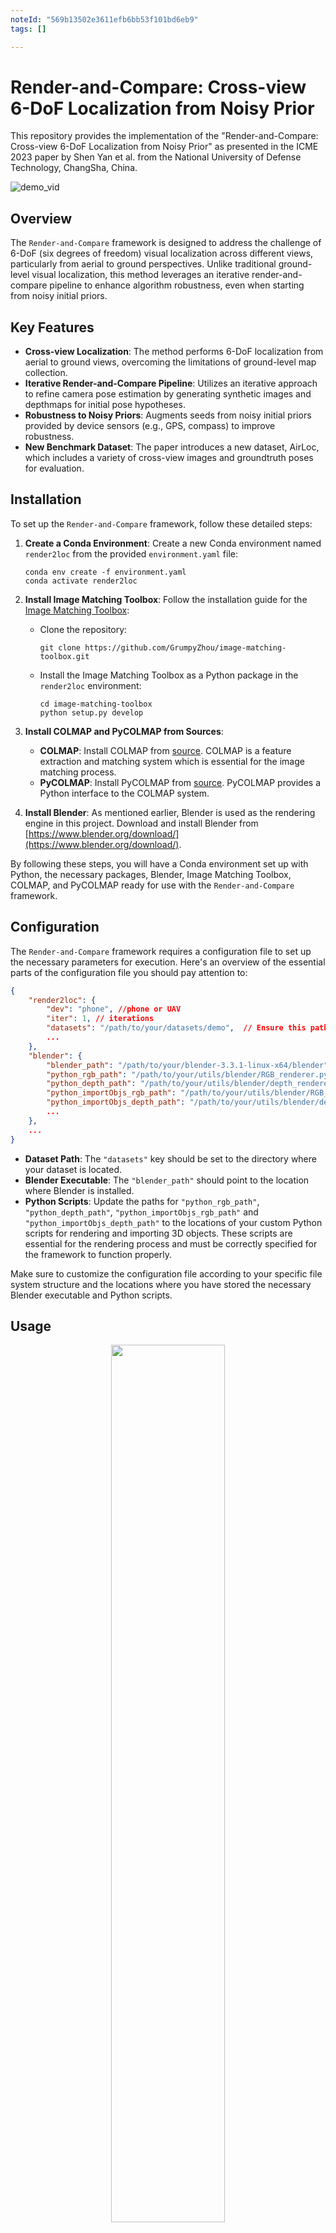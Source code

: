 ```yaml
---
noteId: "569b13502e3611efb6bb53f101bd6eb9"
tags: []

---
```

# Render-and-Compare: Cross-view 6-DoF Localization from Noisy Prior

This repository provides the implementation of the "Render-and-Compare: Cross-view 6-DoF Localization from Noisy Prior" as presented in the ICME 2023 paper by Shen Yan et al. from the National University of Defense Technology, ChangSha, China.

![demo_vid](assets/loftr-github-demo.gif)
## Overview

The `Render-and-Compare` framework is designed to address the challenge of 6-DoF (six degrees of freedom) visual localization across different views, particularly from aerial to ground perspectives. Unlike traditional ground-level visual localization, this method leverages an iterative render-and-compare pipeline to enhance algorithm robustness, even when starting from noisy initial priors.

## Key Features

- **Cross-view Localization**: The method performs 6-DoF localization from aerial to ground views, overcoming the limitations of ground-level map collection.
- **Iterative Render-and-Compare Pipeline**: Utilizes an iterative approach to refine camera pose estimation by generating synthetic images and depthmaps for initial pose hypotheses.
- **Robustness to Noisy Priors**: Augments seeds from noisy initial priors provided by device sensors (e.g., GPS, compass) to improve robustness.
- **New Benchmark Dataset**: The paper introduces a new dataset, AirLoc, which includes a variety of cross-view images and groundtruth poses for evaluation.

## Installation

To set up the `Render-and-Compare` framework, follow these detailed steps:

1. **Create a Conda Environment**:
   Create a new Conda environment named `render2loc` from the provided `environment.yaml` file:
   ```shell
   conda env create -f environment.yaml
   conda activate render2loc
   ```

2. **Install Image Matching Toolbox**:
   Follow the installation guide for the [Image Matching Toolbox](https://github.com/GrumpyZhou/image-matching-toolbox/blob/main/docs/install.md):
   - Clone the repository:
     ```shell
     git clone https://github.com/GrumpyZhou/image-matching-toolbox.git
     ```
   - Install the Image Matching Toolbox as a Python package in the `render2loc` environment:
     ```shell
     cd image-matching-toolbox
     python setup.py develop
     ```

3. **Install COLMAP and PyCOLMAP from Sources**:
   - **COLMAP**: Install COLMAP from [source](colmap.github.io/install.html#build-from-source). COLMAP is a feature extraction and matching system which is essential for the image matching process.
   - **PyCOLMAP**: Install PyCOLMAP from [source](https://github.com/colmap/pycolmap). PyCOLMAP provides a Python interface to the COLMAP system.

4. **Install Blender**:
   As mentioned earlier, Blender is used as the rendering engine in this project. Download and install Blender from [https://www.blender.org/download/](https://www.blender.org/download/).


By following these steps, you will have a Conda environment set up with Python, the necessary packages, Blender, Image Matching Toolbox, COLMAP, and PyCOLMAP ready for use with the `Render-and-Compare` framework.
## Configuration

The `Render-and-Compare` framework requires a configuration file to set up the necessary parameters for execution. Here's an overview of the essential parts of the configuration file you should pay attention to:

```json
{
    "render2loc": {
        "dev": "phone", //phone or UAV
        "iter": 1, // iterations
        "datasets": "/path/to/your/datasets/demo",  // Ensure this path points to your dataset directory
        ...
    },
    "blender": {
        "blender_path": "/path/to/your/blender-3.3.1-linux-x64/blender",  // Update this to the path where Blender is installed
        "python_rgb_path": "/path/to/your/utils/blender/RGB_renderer.py",  // Update this to the path of your RGB rendering Python script
        "python_depth_path": "/path/to/your/utils/blender/depth_renderer.py",  // Update this to the path of your depth rendering Python script
        "python_importObjs_rgb_path": "/path/to/your/utils/blender/RGB_obj_importer.py",// Path to your custom Python script for importing 3D objects for RGB rendering
        "python_importObjs_depth_path": "/path/to/your/utils/blender/depth_obj_importer.py",// Path to your custom Python script for importing 3D objects for depth rendering
        ...
    },
    ...
}
```
- **Dataset Path**: The `"datasets"` key should be set to the directory where your dataset is located.
- **Blender Executable**: The `"blender_path"` should point to the location where Blender is installed.
- **Python Scripts**: Update the paths for `"python_rgb_path"`, `"python_depth_path"`, `"python_importObjs_rgb_path"` and `"python_importObjs_depth_path"` to the locations of your custom Python scripts for rendering and importing 3D objects. These scripts are essential for the rendering process and must be correctly specified for the framework to function properly.

Make sure to customize the configuration file according to your specific file system structure and the locations where you have stored the necessary Blender executable and Python scripts.

## Usage
<p align="center">
  <a href="https://github.com/Choyaa/Render2loc"><img src="asserts/pipeline.png" width="60%"/></a>
</p>
<br/>
The `Render-and-Compare` framework follows a general pipeline for cross-view 6-DoF localization. Here's a simplified outline of the process, integrated with the steps from the general pipeline:

### Step 1: Initialization
Create an instance of the `Render2Loc` class with the path to your configuration file. This sets up the environment for the localization process.

```python
from Render2Loc import Render2Loc

render2loc = Render2Loc('configs/config_demo8.json')
```

### Step 2: Prepare the Environment
The system initializes the necessary components such as the texture model, matcher, and localizer using the configuration settings.

### Step 3: Augment Pose Perturbations (if needed)
For noisy sensors, especially in aerial views, create multiple virtual views by augmenting pose perturbations.


### Step 4: Generate and Load Texture Model
Generate the Blender project and load the necessary texture models for rendering.

### Step 5: Render Images
Using the specified engine (e.g., Blender), render RGB images and depthmaps for each virtual pose.

### Step 6: Match Query Images and Rendered Images
Perform feature matching between the query images and the rendered images. Note: You can use different matching algorithms by utilizing the **immatch toolbox**. Ensure you have the immatch toolbox installed and replace the matching algorithm as needed.

### Step 7: Transform Matches and Correct Virtual Pose
Convert 2D-2D matches to 2D-3D matches using depthmaps and correct the virtual pose using a PnP solver with LO-RANSAC loops.

### Step 8: Iterate Camera Optimizations
Repeat the iterative camera optimizations until the final pose rendering aligns with the query image.

### Main Execution
In the main block, instantiate the `Render2Loc` and perform localization:

```python
if __name__ == "__main__":
    # Initialize the Render2Loc system with the configuration file
    render2loc = Render2Loc('configs/config_demo.json')
    
    # Perform UAV localization with prior information
    ret = render2loc.UAV_localization_with_prior()
```

This streamlined workflow encapsulates the general pipeline within the usage instructions, providing a clear path from initialization to execution of the localization process. Adjustments may be necessary based on sensor noise levels and the specifics of the query images and prior poses.
## Dataset
<p align="center">
  <a href="https://github.com/Choyaa/Render2loc"><img src="asserts/dataset.png" width="60%"/></a>
</p>
<br/>
The **AirLoc Dataset** is a comprehensive dataset designed for evaluating cross-view 6-DoF localization algorithms. It features a large urban area, capturing the complexities of modern cityscapes with diverse structures, roads, and natural elements.

### Access
The dataset is available on BaiduDesk (access code: !!) and Google Cloud, offering a rich collection of images and data for research and development purposes.

### Content
- **Size**: Approximately 100,000m² of urban area.
- **Images**: 1,970 reference images and 1,432 query images, offering a wide range of perspectives and conditions.
- **Capture Devices**: High-resolution aerial images taken by [SHARE PSDK 102S2](https://www.shareuavtec.com/ProductDetail/6519312.html) and [DJI M300 RTK](https://www.dji.com/cn/matrice-300).
- **3D Reconstruction**: Utilizes modern techniques to create textured mesh models, aligned with real-world geography using RTK measurements.
- **Conditions**: Includes images from various lighting conditions, such as day and night sessions.
- **Query Images**: Captured from ground-level smartphones and near-air UAVs, providing a true cross-view perspective.
- **Sensor Data**: Each session utilizes the [SensorLog Application](http://sensorlog.berndthomas.net) to record raw sensor data.

### Structure
To utilize the AirLoc Dataset or your own dataset with the Render2Loc pipeline, organize your data according to the following structure:

```
Render2Loc/
│
├── 3D-models/               # 3D models in COLMAP style (optional)
│   ├── cameras.txt
│   ├── images.txt
│   └── points3D.txt
│
├── gt_pose/                  # Ground truth poses
│   └── pose_gt.txt
│
├── images/                   # Image datasets
│   ├── images_upright/
│   │   ├── db/              # Optional database images
│   │   └── query/
│   │       └── ...jpg
│   └── render_upright/
│
├── queries/                  # Query data
│   └── query_intrinsics.txt  # Intrinsic parameters in Colmap format
│
├── results/                  # Results of the Render2Loc pipeline
│
├── sensors_prior/            # Sensor prior data
│   └── pose_prior.txt
│
└── texture_model/            # Texture models
    ├── Data/                # OBJ file for 3D models
    ├── dsm/
    │   └── DSM.tif          # Digital Surface Model map
    └── metadata.xml          # Metadata file with origin information
```

### Notes
- **Texture Model**: The 3D models are accompanied by texture information for accurate rendering.
- **Query Intrinsic**: Intrinsic parameters of the query camera should be in Colmap format, with pixel units for focal length. When rendering, you can choose between pixel and mm units.
- **Query Pose**: The pose of the query should be in the world-to-camera (w2c) format, compatible with Colmap.

The visual representation of the dataset in the paper illustrates the drastic view changes between the query and reference images, emphasizing the challenges and capabilities of the Render2Loc framework in handling cross-view localization tasks.


## Citation

For academic use, please cite the following paper:

Shen Yan, Xiaoya Cheng, Yuxiang Liu, Juelin Zhu, Rouwan Wu, Yu Liu, Maojun Zhang, "Render-and-Compare: Cross-view 6-DoF Localization from Noisy Prior", ICME 2023.

```bibtex
@article{yan2023render2loc,
  author={Yan, Shen and Cheng, Xiaoya and Liu, Yuxiang and Zhu, Juelin and Wu, Rouwan and Liu, Yu and Zhang, Maojun},
  booktitle={2023 IEEE International Conference on Multimedia and Expo (ICME)}, 
  title={Render-and-Compare: Cross-view 6-DoF Localization from Noisy Prior}, 
  year={2023},
  pages={2171-2176},
  doi={10.1109/ICME55011.2023.00371}}
```
